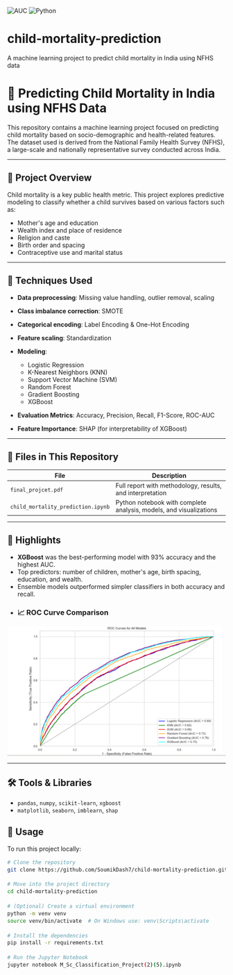 ![AUC](https://img.shields.io/badge/AUC-0.76-blue)
![Python](https://img.shields.io/badge/Python-3.10+-yellow)


# child-mortality-prediction
A machine learning project to predict child mortality in India using NFHS data

# 🧒 Predicting Child Mortality in India using NFHS Data

This repository contains a machine learning project focused on predicting child mortality based on socio-demographic and health-related features. The dataset used is derived from the National Family Health Survey (NFHS), a large-scale and nationally representative survey conducted across India.

---

## 📘 Project Overview

Child mortality is a key public health metric. This project explores predictive modeling to classify whether a child survives based on various factors such as:

- Mother's age and education
- Wealth index and place of residence
- Religion and caste
- Birth order and spacing
- Contraceptive use and marital status

---

## 🔧 Techniques Used

- **Data preprocessing**: Missing value handling, outlier removal, scaling
- **Class imbalance correction**: SMOTE
- **Categorical encoding**: Label Encoding & One-Hot Encoding
- **Feature scaling**: Standardization
- **Modeling**:
  - Logistic Regression
  - K-Nearest Neighbors (KNN)
  - Support Vector Machine (SVM)
  - Random Forest
  - Gradient Boosting
  - XGBoost

- **Evaluation Metrics**: Accuracy, Precision, Recall, F1-Score, ROC-AUC
- **Feature Importance**: SHAP (for interpretability of XGBoost)

---

## 📁 Files in This Repository

| File | Description |
|------|-------------|
| `final_projcet.pdf` | Full report with methodology, results, and interpretation |
| `child_mortality_prediction.ipynb` | Python notebook with complete analysis, models, and visualizations |

---

## 🚀 Highlights

- **XGBoost** was the best-performing model with 93% accuracy and the highest AUC.
- Top predictors: number of children, mother's age, birth spacing, education, and wealth.
- Ensemble models outperformed simpler classifiers in both accuracy and recall.
- ### 📈 ROC Curve Comparison

<img src="roc_curve.png" alt="ROC Curve for All Models" width="700"/>


---

## 🛠 Tools & Libraries

- `pandas`, `numpy`, `scikit-learn`, `xgboost`
- `matplotlib`, `seaborn`, `imblearn`, `shap`

## 🚀 Usage

To run this project locally:

```bash
# Clone the repository
git clone https://github.com/SoumikDash7/child-mortality-prediction.git

# Move into the project directory
cd child-mortality-prediction

# (Optional) Create a virtual environment
python -m venv venv
source venv/bin/activate  # On Windows use: venv\Scripts\activate

# Install the dependencies
pip install -r requirements.txt

# Run the Jupyter Notebook
jupyter notebook M_Sc_Classification_Project(2)(5).ipynb
